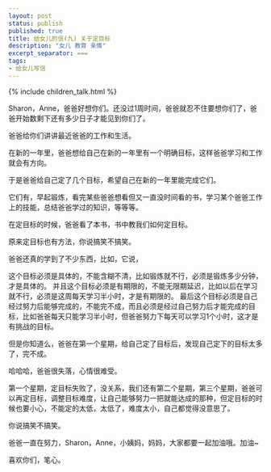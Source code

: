 ```yaml
---
layout: post
status: publish
published: true
title: 给女儿的信(九) 关于定目标
description: "女儿 教育 亲情"
excerpt_separator: ===
tags:
- 给女儿写信
---
```


{% include children_talk.html %}

Sharon，Anne，爸爸好想你们。还没过1周时间，爸爸就忍不住要想你们了，爸爸开始数剩下还有多少日子才能见到你们了。

爸爸给你们讲讲最近爸爸的工作和生活。

在新的一年里，爸爸想给自己在新的一年里有一个明确目标，这样爸爸学习和工作就会有方向。

于是爸爸给自己定了几个目标，希望自己在新的一年里能完成它们。

它们有，早起锻炼，看完某些爸爸想看但又一直没时间看的书，学习某个爸爸工作上的技能，总结爸爸学过的知识，等等等。

在定目标的时候，爸爸看了本书，书中教我们如何定目标。

原来定目标也有方法，你说搞笑不搞笑。

爸爸还真的学到了不少东西，比如，它说，

这个目标必须是具体的，不能含糊不清，比如锻炼就不行，必须是锻炼多少分钟，才是具体的。
并且这个目标必须是有期限的，不能无限期延迟，比如以后在学习就不行，必须是这周每天学习半小时，才是有期限的。
最后这个目标必须是自己经过努力后能够完成的，不能完不成，而且必须是经过自己努力后才能完成的目标，比如爸爸每天只能学习半小时，但爸爸努力下每天可以学习1个小时，这才是有挑战的目标。

但是你知道么，爸爸在第一个星期，给自己定了目标后，发现自己定下的目标太多了，完不成。

哈哈哈，爸爸很失落，心情很难受。

第一个星期，定目标失败了，没关系，我们还有第二个星期，第三个星期，爸爸可以再定目标，调整目标难度，让自己能够努力一把就能达成的那种，但定目标的时候也要小心，不能定的太低，太低了，难度太小，自己都觉得没意思了。

你说搞笑不搞笑。

爸爸一直在努力，Sharon，Anne，小姨妈，妈妈，大家都要一起加油哦。加油~

喜欢你们，笔心。




